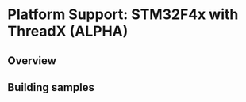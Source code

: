 Platform Support: STM32F4x with ThreadX (ALPHA)
==========================================================

Overview
--------



Building samples
----------------

